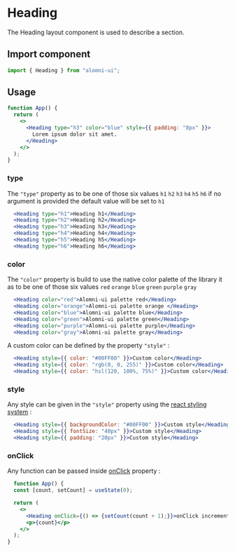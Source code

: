 # Heading

The Heading layout component is used to describe a section.

## Import component

```jsx
import { Heading } from "alomni-ui";
```

## Usage

```jsx
function App() {
  return (
    <>
      <Heading type="h3" color="blue" style={{ padding: "8px" }}>
        Lorem ipsum dolor sit amet.
      </Heading>
    </>
  );
}
```

### type

The `"type"` property as to be one of those six values `h1` `h2` `h3` `h4` `h5` `h6` if no argument is provided the default value will be set to `h1`

```jsx
  <Heading type="h1">Heading h1</Heading>
  <Heading type="h2">Heading h2</Heading>
  <Heading type="h3">Heading h3</Heading>
  <Heading type="h4">Heading h4</Heading>
  <Heading type="h5">Heading h5</Heading>
  <Heading type="h6">Heading h6</Heading>
```

### color

The `"color"` property is build to use the native color palette of the library it as to be one of those six values `red` `orange` `blue` `green` `purple` `gray`

```jsx
  <Heading color="red">Alomni-ui palette red</Heading>
  <Heading color="orange">Alomni-ui palette orange </Heading>
  <Heading color="blue">Alomni-ui palette blue</Heading>
  <Heading color="green">Alomni-ui palette green</Heading>
  <Heading color="purple">Alomni-ui palette purple</Heading>
  <Heading color="gray">Alomni-ui palette gray</Heading>
```

A custom color can be defined by the property `"style"` :

```jsx
  <Heading style={{ color: "#00FF00" }}>Custom color</Heading>
  <Heading style={{ color: "rgb(0, 0, 255)" }}>Custom color</Heading>
  <Heading style={{ color: "hsl(120, 100%, 75%)" }}>Custom color</Heading>
```

### style

Any style can be given in the `"style"` property using the [react styling system](https://www.w3schools.com/react/react_css.asp) :

```jsx
  <Heading style={{ backgroundColor: "#00FF00" }}>Custom style</Heading>
  <Heading style={{ fontSize: "40px" }}>Custom style</Heading>
  <Heading style={{ padding: "20px" }}>Custom style</Heading>
```


### onClick

Any function can be passed inside [onClick](https://reactjs.org/docs/handling-events.html) property :

```jsx
  function App() {
  const [count, setCount] = useState(0);

  return (
    <>
      <Heading onClick={() => {setCount(count + 1);}}>onClick increment</Heading>
      <p>{count}</p>
    </>
  );
}
```
